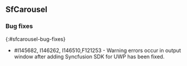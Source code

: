 ## SfCarousel

### Bug fixes
{:#sfcarousel-bug-fixes}

* \#I145682, I146262, I146510,F121253  - Warning errors occur in output window after adding Syncfusion SDK for UWP has been fixed.
